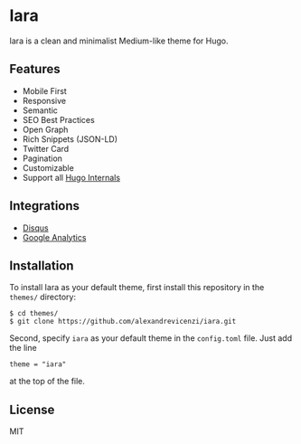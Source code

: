 # Iara

Iara is a clean and minimalist Medium-like theme for Hugo.

## Features

- Mobile First
- Responsive
- Semantic
- SEO Best Practices
- Open Graph
- Rich Snippets (JSON-LD)
- Twitter Card
- Pagination
- Customizable
- Support all [Hugo Internals](https://gohugo.io/templates/internal/)

## Integrations

- [Disqus](https://disqus.com/)
- [Google Analytics](https://www.google.com/analytics/web/)

## Installation

To install Iara as your default theme, first install this repository in the `themes/` directory:

    $ cd themes/
    $ git clone https://github.com/alexandrevicenzi/iara.git

Second, specify `iara` as your default theme in the `config.toml` file. Just add the line

    theme = "iara"

at the top of the file.

## License

MIT
